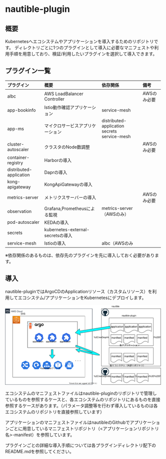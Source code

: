 # nautible-plugin

## 概要

Kubernetesへエコシステムやアプリケーションを導入するためのリポジトリです。
ディレクトリごとに1つのプラグインとして導入に必要なマニフェストや利用手順を用意しており、検証/利用したいプラグインを選択して導入できます。

## プラグイン一覧

|プラグイン|概要|依存関係|備考|
|:--|:--|:--|:--|
|albc|AWS LoadBalancer Controller||AWSのみ必要|
|app-bookinfo|Istio動作確認アプリケーション|service-mesh||
|app-ms|マイクロサービスアプリケーション|distributed-application<br>secrets<br>service-mesh||
|cluster-autoscaler|クラスタのNode数調整||AWSのみ必要|
|container-registry|Harborの導入|||
|distributed-application|Daprの導入|||
|kong-apigateway|KongApiGatewayの導入|||
|metrics-server|メトリクスサーバーの導入||AWSのみ必要|
|observation|Grafana,Prometheusによる監視|metrics-server（AWSのみ）||
|pod-autoscaler|KEDAの導入|||
|secrets|kubernetes-external-secretsの導入|||
|service-mesh|Istioの導入|albc（AWSのみ||

※依存関係のあるものは、依存先のプラグインを先に導入しておく必要があります。

## 導入

nautible-pluginではArgoCDのApplicationリソース（カスタムリソース）を利用してエコシステム/アプリケーションをKubernetesにデプロイします。

![nautible-plugin全体像](./outline.svg)

エコシステムのマニフェストファイルはnautible-pluginのリポジトリで管理しているものを参照するケースと、各エコシステムのリポジトリにあるものを直接参照するケースがあります。（パラメータ調整等を行わず導入しているものは各エコシステムのリポジトリを直接参照しています）

アプリケーションのマニフェストファイルはnautibleのGithubでアプリケーションごとに用意しているマニフェストリポジトリ（<アプリケーションリポジトリ名>-manifest）を参照しています。

プラグインごとの詳細な導入手順については各プラグインディレクトリ配下のREADME.mdを参照してください。
